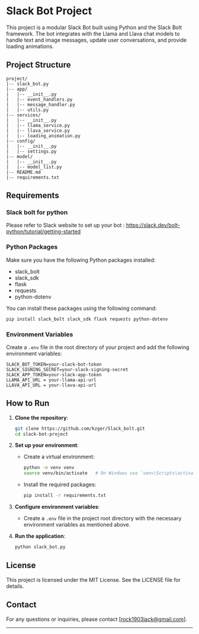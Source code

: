 # Slack Bot Project

This project is a modular Slack Bot built using Python and the Slack Bolt framework. The bot integrates with the Llama and Llava chat models to handle text and image messages, update user conversations, and provide loading animations.

## Project Structure

```
project/
|-- slack_bot.py
|-- app/
|   |-- __init__.py
|   |-- event_handlers.py
|   |-- message_handler.py
|   |-- utils.py
|-- services/
|   |-- __init__.py
|   |-- llama_service.py
|   |-- llava_service.py
|   |-- loading_animation.py
|-- config/
|   |-- __init__.py
|   |-- settings.py
|-- model/
|   |-- __init__.py
|   |-- model_list.py
|-- README.md
|-- requirements.txt
```

## Requirements
### Slack bolt for python
Please refer to Slack website to set up your bot : https://slack.dev/bolt-python/tutorial/getting-started

### Python Packages

Make sure you have the following Python packages installed:

- slack_bolt
- slack_sdk
- flask
- requests
- python-dotenv

You can install these packages using the following command:

```bash
pip install slack_bolt slack_sdk flask requests python-dotenv 
```

### Environment Variables

Create a `.env` file in the root directory of your project and add the following environment variables:

```
SLACK_BOT_TOKEN=your-slack-bot-token
SLACK_SIGNING_SECRET=your-slack-signing-secret
SLACK_APP_TOKEN=your-slack-app-token 
LLAMA_API_URL = your-llama-api-url
LLAVA_API_URL = your-llava-api-url
```

## How to Run

1. **Clone the repository**:
    ```bash
    git clone https://github.com/kzger/Slack_bolt.git
    cd slack-bot-project
    ```

2. **Set up your environment**:
    - Create a virtual environment:
      ```bash
      python -m venv venv
      source venv/bin/activate   # On Windows use `venv\Scripts\activate`
      ```
    - Install the required packages:
      ```bash
      pip install -r requirements.txt
      ```

3. **Configure environment variables**:
    - Create a `.env` file in the project root directory with the necessary environment variables as mentioned above.

4. **Run the application**:
    ```bash
    python slack_bot.py
    ```


## License

This project is licensed under the MIT License. See the LICENSE file for details.

## Contact

For any questions or inquiries, please contact [rock1903jack@gmail.com].

---
